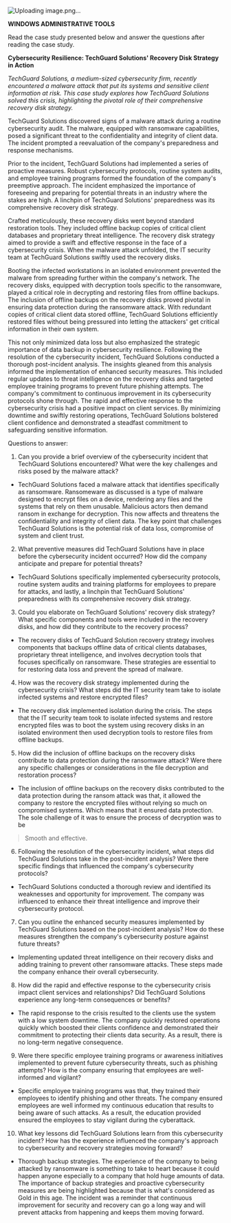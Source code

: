 ![Uploading image.png…]()


**WINDOWS ADMINISTRATIVE TOOLS**

Read the case study presented below and answer the questions after
reading the case study.

**Cybersecurity Resilience: TechGuard Solutions\' Recovery Disk Strategy
in Action**

*TechGuard Solutions, a medium-sized cybersecurity firm, recently
encountered a malware attack that put its systems and sensitive client
information at risk. This case study explores how TechGuard Solutions
solved this crisis, highlighting the pivotal role of their comprehensive
recovery disk strategy.*

TechGuard Solutions discovered signs of a malware attack during a
routine cybersecurity audit. The malware, equipped with ransomware
capabilities, posed a significant threat to the confidentiality and
integrity of client data. The incident prompted a reevaluation of the
company\'s preparedness and response mechanisms.

Prior to the incident, TechGuard Solutions had implemented a series of
proactive measures. Robust cybersecurity protocols, routine system
audits, and employee training programs formed the foundation of the
company\'s preemptive approach. The incident emphasized the importance
of foreseeing and preparing for potential threats in an industry where
the stakes are high. A linchpin of TechGuard Solutions\' preparedness
was its comprehensive recovery disk strategy.

Crafted meticulously, these recovery disks went beyond standard
restoration tools. They included offline backup copies of critical
client databases and proprietary threat intelligence. The recovery disk
strategy aimed to provide a swift and effective response in the face of
a cybersecurity crisis. When the malware attack unfolded, the IT
security team at TechGuard Solutions swiftly used the recovery disks.

Booting the infected workstations in an isolated environment prevented
the malware from spreading further within the company\'s network. The
recovery disks, equipped with decryption tools specific to the
ransomware, played a critical role in decrypting and restoring files
from offline backups. The inclusion of offline backups on the recovery
disks proved pivotal in ensuring data protection during the ransomware
attack. With redundant copies of critical client data stored offline,
TechGuard Solutions efficiently restored files without being pressured
into letting the attackers\' get critical information in their own
system.

This not only minimized data loss but also emphasized the strategic
importance of data backup in cybersecurity resilience. Following the
resolution of the cybersecurity incident, TechGuard Solutions conducted
a thorough post-incident analysis. The insights gleaned from this
analysis informed the implementation of enhanced security measures. This
included regular updates to threat intelligence on the recovery disks
and targeted employee training programs to prevent future phishing
attempts. The company\'s commitment to continuous improvement in its
cybersecurity protocols shone through. The rapid and effective response
to the cybersecurity crisis had a positive impact on client services. By
minimizing downtime and swiftly restoring operations, TechGuard
Solutions bolstered client confidence and demonstrated a steadfast
commitment to safeguarding sensitive information.

Questions to answer:

1.  Can you provide a brief overview of the cybersecurity incident that
    TechGuard Solutions encountered? What were the key challenges and
    risks posed by the malware attack?

-   TechGuard Solutions faced a malware attack that identifies
    specifically as ransomware. Ransomeware as discussed is a type of
    malware designed to encrypt files on a device, rendering any files
    and the systems that rely on them unusable. Malicious actors then
    demand ransom in exchange for decryption. This now affects and
    threatens the confidentiality and integrity of client data. The key
    point that challenges TechGuard Solutions is the potential risk of
    data loss, compromise of system and client trust.

2.  What preventive measures did TechGuard Solutions have in place
    before the cybersecurity incident occurred? How did the company
    anticipate and prepare for potential threats?

-   TechGuard Solutions specifically implemented cybersecurity
    protocols, routine system audits and training platforms for
    employees to prepare for attacks, and lastly, a linchpin that
    TechGuard Solutions\' preparedness with its comprehensive recovery
    disk strategy.

3.  Could you elaborate on TechGuard Solutions\' recovery disk strategy?
    What specific components and tools were included in the recovery
    disks, and how did they contribute to the recovery process?

-   The recovery disks of TechGuard Solution recovery strategy involves
    components that backups offline data of critical clients databases,
    proprietary threat intelligence, and involves decryption tools that
    focuses specifically on ransomware. These strategies are essential
    to for restoring data loss and prevent the spread of malware.

4.  How was the recovery disk strategy implemented during the
    cybersecurity crisis? What steps did the IT security team take to
    isolate infected systems and restore encrypted files?

-   The recovery disk implemented isolation during the crisis. The steps
    that the IT security team took to isolate infected systems and
    restore encrypted files was to boot the system using recovery disks
    in an isolated environment then used decryption tools to restore
    files from offline backups.

5.  How did the inclusion of offline backups on the recovery disks
    contribute to data protection during the ransomware attack? Were
    there any specific challenges or considerations in the file
    decryption and restoration process?

-   The inclusion of offline backups on the recovery disks contributed
    to the data protection during the ransom attack was that, it allowed
    the company to restore the encrypted files without relying so much
    on compromised systems. Which means that it ensured data protection.
    The sole challenge of it was to ensure the process of decryption was
    to be

> Smooth and effective.

6.  Following the resolution of the cybersecurity incident, what steps
    did TechGuard Solutions take in the post-incident analysis? Were
    there specific findings that influenced the company\'s cybersecurity
    protocols?

-   TechGuard Solutions conducted a thorough review and identified its
    weaknesses and opportunity for improvement. The company was
    influenced to enhance their threat intelligence and improve their
    cybersecurity protocol.

7.  Can you outline the enhanced security measures implemented by
    TechGuard Solutions based on the post-incident analysis? How do
    these measures strengthen the company\'s cybersecurity posture
    against future threats?

-   Implementing updated threat intelligence on their recovery disks and
    adding training to prevent other ransomware attacks. These steps
    made the company enhance their overall cybersecurity.

8.  How did the rapid and effective response to the cybersecurity crisis
    impact client services and relationships? Did TechGuard Solutions
    experience any long-term consequences or benefits?

-   The rapid response to the crisis resulted to the clients use the
    system with a low system downtime. The company quickly restored
    operations quickly which boosted their clients confidence and
    demonstrated their commitment to protecting their clients data
    security. As a result, there is no long-term negative consequence.

9.  Were there specific employee training programs or awareness
    initiatives implemented to prevent future cybersecurity threats,
    such as phishing attempts? How is the company ensuring that
    employees are well-informed and vigilant?

-   Specific employee training programs was that, they trained their
    employees to identify phishing and other threats. The company
    ensured employees are well informed my continuous education that
    results to being aware of such attacks. As a result, the education
    provided ensured the employees to stay vigilant during the
    cyberattack.

10. What key lessons did TechGuard Solutions learn from this
    cybersecurity incident? How has the experience influenced the
    company\'s approach to cybersecurity and recovery strategies moving
    forward?

-   Thorough backup strategies. The experience of the company to being
    attacked by ransomware is something to take to heart because it
    could happen anyone especially to a company that hold huge amounts
    of data. The importance of backup strategies and proactive
    cybersecurity measures are being highlighted because that is what's
    considered as Gold in this age. The incident was a reminder that
    continuous improvement for security and recovery can go a long way
    and will prevent attacks from happening and keeps them moving
    forward.
